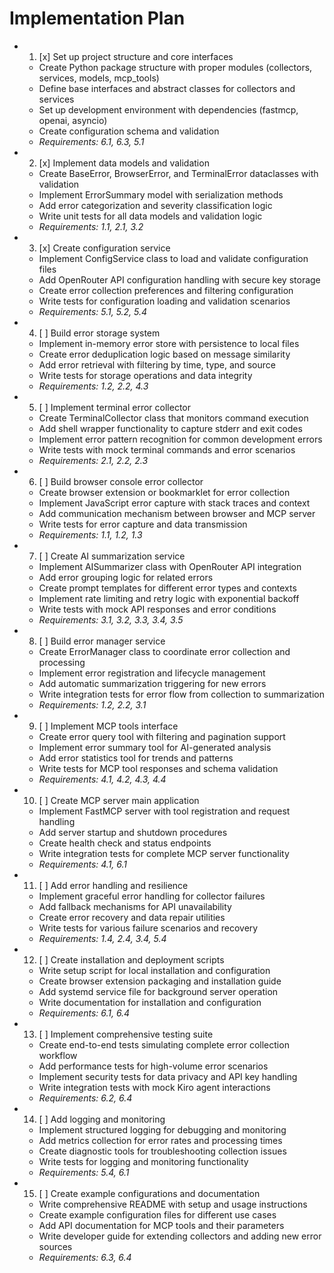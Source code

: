 # Implementation Plan

-
  1. [x] Set up project structure and core interfaces
  - Create Python package structure with proper modules (collectors, services,
    models, mcp_tools)
  - Define base interfaces and abstract classes for collectors and services
  - Set up development environment with dependencies (fastmcp, openai, asyncio)
  - Create configuration schema and validation
  - _Requirements: 6.1, 6.3, 5.1_

-
  2. [x] Implement data models and validation
  - Create BaseError, BrowserError, and TerminalError dataclasses with
    validation
  - Implement ErrorSummary model with serialization methods
  - Add error categorization and severity classification logic
  - Write unit tests for all data models and validation logic
  - _Requirements: 1.1, 2.1, 3.2_

-
  3. [x] Create configuration service
  - Implement ConfigService class to load and validate configuration files
  - Add OpenRouter API configuration handling with secure key storage
  - Create error collection preferences and filtering configuration
  - Write tests for configuration loading and validation scenarios
  - _Requirements: 5.1, 5.2, 5.4_

-
  4. [ ] Build error storage system
  - Implement in-memory error store with persistence to local files
  - Create error deduplication logic based on message similarity
  - Add error retrieval with filtering by time, type, and source
  - Write tests for storage operations and data integrity
  - _Requirements: 1.2, 2.2, 4.3_

-
  5. [ ] Implement terminal error collector
  - Create TerminalCollector class that monitors command execution
  - Add shell wrapper functionality to capture stderr and exit codes
  - Implement error pattern recognition for common development errors
  - Write tests with mock terminal commands and error scenarios
  - _Requirements: 2.1, 2.2, 2.3_

-
  6. [ ] Build browser console error collector
  - Create browser extension or bookmarklet for error collection
  - Implement JavaScript error capture with stack traces and context
  - Add communication mechanism between browser and MCP server
  - Write tests for error capture and data transmission
  - _Requirements: 1.1, 1.2, 1.3_

-
  7. [ ] Create AI summarization service
  - Implement AISummarizer class with OpenRouter API integration
  - Add error grouping logic for related errors
  - Create prompt templates for different error types and contexts
  - Implement rate limiting and retry logic with exponential backoff
  - Write tests with mock API responses and error conditions
  - _Requirements: 3.1, 3.2, 3.3, 3.4, 3.5_

-
  8. [ ] Build error manager service
  - Create ErrorManager class to coordinate error collection and processing
  - Implement error registration and lifecycle management
  - Add automatic summarization triggering for new errors
  - Write integration tests for error flow from collection to summarization
  - _Requirements: 1.2, 2.2, 3.1_

-
  9. [ ] Implement MCP tools interface
  - Create error query tool with filtering and pagination support
  - Implement error summary tool for AI-generated analysis
  - Add error statistics tool for trends and patterns
  - Write tests for MCP tool responses and schema validation
  - _Requirements: 4.1, 4.2, 4.3, 4.4_

-
  10. [ ] Create MCP server main application
  - Implement FastMCP server with tool registration and request handling
  - Add server startup and shutdown procedures
  - Create health check and status endpoints
  - Write integration tests for complete MCP server functionality
  - _Requirements: 4.1, 6.1_

-
  11. [ ] Add error handling and resilience
  - Implement graceful error handling for collector failures
  - Add fallback mechanisms for API unavailability
  - Create error recovery and data repair utilities
  - Write tests for various failure scenarios and recovery
  - _Requirements: 1.4, 2.4, 3.4, 5.4_

-
  12. [ ] Create installation and deployment scripts
  - Write setup script for local installation and configuration
  - Create browser extension packaging and installation guide
  - Add systemd service file for background server operation
  - Write documentation for installation and configuration
  - _Requirements: 6.1, 6.4_

-
  13. [ ] Implement comprehensive testing suite
  - Create end-to-end tests simulating complete error collection workflow
  - Add performance tests for high-volume error scenarios
  - Implement security tests for data privacy and API key handling
  - Write integration tests with mock Kiro agent interactions
  - _Requirements: 6.2, 6.4_

-
  14. [ ] Add logging and monitoring
  - Implement structured logging for debugging and monitoring
  - Add metrics collection for error rates and processing times
  - Create diagnostic tools for troubleshooting collection issues
  - Write tests for logging and monitoring functionality
  - _Requirements: 5.4, 6.1_

-
  15. [ ] Create example configurations and documentation
  - Write comprehensive README with setup and usage instructions
  - Create example configuration files for different use cases
  - Add API documentation for MCP tools and their parameters
  - Write developer guide for extending collectors and adding new error sources
  - _Requirements: 6.3, 6.4_
